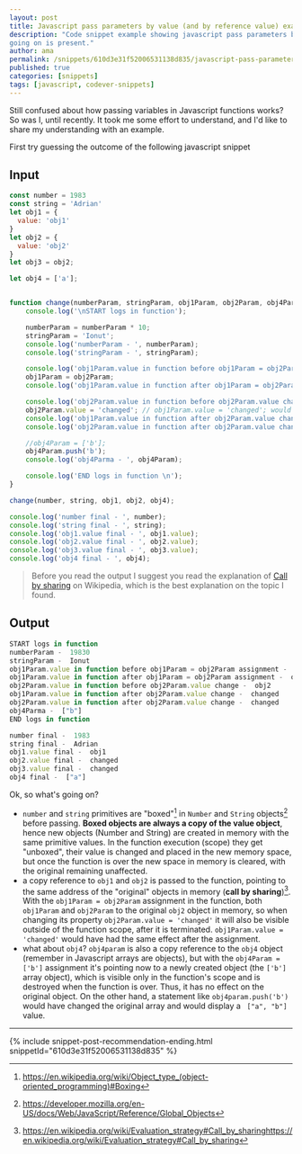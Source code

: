 ```yaml
---
layout: post
title: Javascript pass parameters by value (and by reference value) example
description: "Code snippet example showing javascript pass parameters by value (and reference). A deep explanation of what is
going on is present."
author: ama
permalink: /snippets/610d3e31f52006531138d835/javascript-pass-parameters-by-value-and-reference-example
published: true
categories: [snippets]
tags: [javascript, codever-snippets]
---
```


Still confused about how passing variables in Javascript functions works? So was I, until recently. It took me some effort to understand,
and I'd like to share my understanding with an example.

First try guessing the outcome of the following javascript snippet

## Input

```javascript
const number = 1983
const string = 'Adrian'
let obj1 = {
  value: 'obj1'
}
let obj2 = {
  value: 'obj2'
}
let obj3 = obj2;

let obj4 = ['a'];


function change(numberParam, stringParam, obj1Param, obj2Param, obj4Param) {
    console.log('\nSTART logs in function');

    numberParam = numberParam * 10;
    stringParam = 'Ionut';
    console.log('numberParam - ', numberParam);
    console.log('stringParam - ', stringParam);

    console.log('obj1Param.value in function before obj1Param = obj2Param assignment - ', obj1Param.value);
    obj1Param = obj2Param;
    console.log('obj1Param.value in function after obj1Param = obj2Param assignment - ', obj1Param.value);

    console.log('obj2Param.value in function before obj2Param.value change - ', obj2Param.value);
    obj2Param.value = 'changed'; // obj1Param.value = 'changed'; would yield the same result
    console.log('obj1Param.value in function after obj2Param.value change - ', obj1Param.value);
    console.log('obj2Param.value in function after obj2Param.value change - ', obj2Param.value);

    //obj4Param = ['b'];
    obj4Param.push('b');
    console.log('obj4Parma - ', obj4Param);

    console.log('END logs in function \n');
}

change(number, string, obj1, obj2, obj4);

console.log('number final - ', number);
console.log('string final - ', string);
console.log('obj1.value final - ', obj1.value);
console.log('obj2.value final - ', obj2.value);
console.log('obj3.value final - ', obj3.value);
console.log('obj4 final - ', obj4);
```

> Before you read the output I suggest you read the explanation of [Call by sharing](https://en.wikipedia.org/wiki/Evaluation_strategy#Call_by_sharing) on Wikipedia,
> which is the best explanation on the topic I found.

## Output

```javascript
START logs in function
numberParam -  19830
stringParam -  Ionut
obj1Param.value in function before obj1Param = obj2Param assignment -  obj1
obj1Param.value in function after obj1Param = obj2Param assignment -  obj2
obj2Param.value in function before obj2Param.value change -  obj2
obj1Param.value in function after obj2Param.value change -  changed
obj2Param.value in function after obj2Param.value change -  changed
obj4Parma -  ["b"]
END logs in function

number final -  1983
string final -  Adrian
obj1.value final -  obj1
obj2.value final -  changed
obj3.value final -  changed
obj4 final -  ["a"]
```

Ok, so what's going on?
- `number` and `string` primitives are "boxed"[^1]
 in `Number` and `String` objects[^2] before passing. **Boxed objects are always a copy of the value object**,
  hence new objects (Number and String) are created in memory with the same primitive values.
   In the function execution (scope) they get "unboxed", their value is changed and placed in the new memory space, but once
    the function is over the new space in memory is cleared, with the original remaining unaffected.
- a copy reference to `obj1` and `obj2` is passed to the function, pointing to the same address of the "original" objects in memory (**call by sharing**)[^3].
 With the `obj1Param = obj2Param` assignment in the function, both `obj1Param` and `obj2Param` to the original `obj2` object in memory, so when changing
 its property `obj2Param.value = 'changed'` it will also be visible outside of the function scope, after it is terminated.
 `obj1Param.value = 'changed'` would have had the same effect after the assignment.
- what about `obj4`? `obj4param` is also a copy reference to the `obj4` object (remember in Javascript arrays are objects),
but with the `obj4Param = ['b']` assignment it's pointing now to a newly created object (the `['b']` array object), which is visible only
in the function's scope and is destroyed when the function is over. Thus, it has no effect on the original object. On the other hand,
 a statement like `obj4param.push('b')` would have changed the original array and would display a ` ["a", "b"]` value.

[^1]: <https://en.wikipedia.org/wiki/Object_type_(object-oriented_programming)#Boxing>
[^2]: <https://developer.mozilla.org/en-US/docs/Web/JavaScript/Reference/Global_Objects>
[^3]: <https://en.wikipedia.org/wiki/Evaluation_strategy#Call_by_sharinghttps://en.wikipedia.org/wiki/Evaluation_strategy#Call_by_sharing>

<hr/>

 {% include snippet-post-recommendation-ending.html snippetId="610d3e31f52006531138d835" %}
